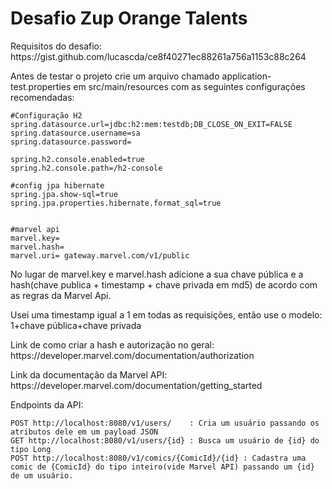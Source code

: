 <h1>Desafio Zup Orange Talents</h1>
<p> Requisitos do desafio: https://gist.github.com/lucascda/ce8f40271ec88261a756a1153c88c264</p>
Antes de testar o projeto crie um arquivo chamado application-test.properties em src/main/resources com as seguintes configurações recomendadas:

```
#Configuração H2
spring.datasource.url=jdbc:h2:mem:testdb;DB_CLOSE_ON_EXIT=FALSE
spring.datasource.username=sa
spring.datasource.password=

spring.h2.console.enabled=true
spring.h2.console.path=/h2-console

#config jpa hibernate
spring.jpa.show-sql=true
spring.jpa.properties.hibernate.format_sql=true  


#marvel api
marvel.key= 
marvel.hash= 
marvel.uri= gateway.marvel.com/v1/public
```
<p>No lugar de marvel.key e marvel.hash adicione a sua chave pública e a hash(chave publica + timestamp + chave privada em md5) de acordo com as regras da Marvel Api.</p>
<p>Usei uma timestamp igual a 1 em todas as requisições, então use o modelo: 1+chave pública+chave privada</p>
<p>Link de como criar a hash e autorização no geral: https://developer.marvel.com/documentation/authorization</p>
<p>Link da documentação da Marvel API: https://developer.marvel.com/documentation/getting_started</p>

Endpoints da API:
```
POST http://localhost:8080/v1/users/    : Cria um usuário passando os atributos dele em um payload JSON
GET http://localhost:8080/v1/users/{id} : Busca um usuário de {id} do tipo Long
POST http://localhost:8080/v1/comics/{ComicId}/{id} : Cadastra uma comic de {ComicId} do tipo inteiro(vide Marvel API) passando um {id} de um usuário.
```
